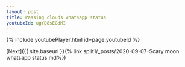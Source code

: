 ```yaml
---
layout: post
title: Passing clouds whatsapp status
youtubeId: ugYD8sEGdMI
---
```


{% include youtubePlayer.html id=page.youtubeId %}

[Next]({{ site.baseurl }}{% link split1/_posts/2020-09-07-Scary moon whatsapp status.md%})
